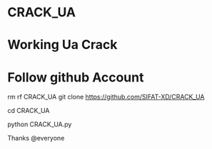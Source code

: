 # CRACK_UA
# Working Ua Crack
# Follow github Account


rm rf CRACK_UA
git clone https://github.com/SIFAT-XD/CRACK_UA

cd CRACK_UA

python CRACK_UA.py

Thanks @everyone
